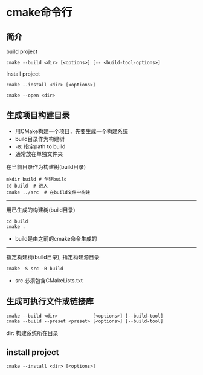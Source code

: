 # cmake命令行

## 简介

build project

```shell
cmake --build <dir> [<options>] [-- <build-tool-options>]
```

Install project

```shell
cmake --install <dir> [<options>]
```

```shell
cmake --open <dir>
```

## 生成项目构建目录

- 用CMake构建一个项目，先要生成一个构建系统
- build目录作为构建树
- `-B`: 指定path to  build
- 通常放在单独文件夹

在当前目录作为构建树(build目录) 

```shell
mkdir build # 创建build
cd build  # 进入
cmake ../src  # 在build文件中构建
```

***

用已生成的构建树(build目录)

```shell
cd build
cmake .
```

- build是由之前的cmake命令生成的

***

指定构建树(build目录), 指定构建源目录

```shell
cmake -S src -B build
```

- src 必须包含CMakeLists.txt

## 生成可执行文件或链接库

```shell
cmake --build <dir>             [<options>] [--build-tool]
cmake --build --preset <preset> [<options>] [--build-tool]
```

dir: 构建系统所在目录

## install project

```shell
cmake --install <dir> [<options>]
```


